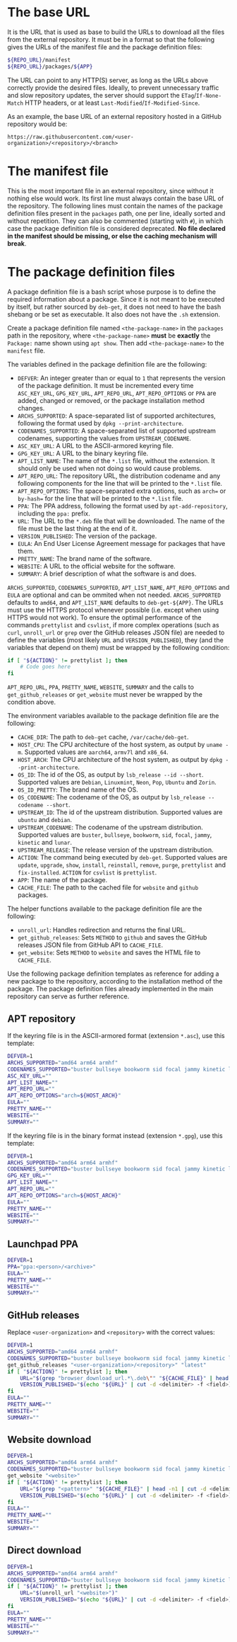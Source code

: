 # The base URL

It is the URL that is used as base to build the URLs to download all the files from the external repository. It must be in a format so that the following gives the URLs of the manifest file and the package definition files:

```bash
${REPO_URL}/manifest
${REPO_URL}/packages/${APP}
```

The URL can point to any HTTP(S) server, as long as the URLs above correctly provide the desired files. Ideally, to prevent unnecessary traffic and slow repository updates, the server should support the `ETag`/`If-None-Match` HTTP headers, or at least `Last-Modified`/`If-Modified-Since`.

As an example, the base URL of an external repository hosted in a GitHub repository would be:

```
https://raw.githubusercontent.com/<user-organization>/<repository>/<branch>
```

# The manifest file

This is the most important file in an external repository, since without it nothing else would work. Its first line must always contain the base URL of the repository. The following lines must contain the names of the package definition files present in the `packages` path, one per line, ideally sorted and without repetition. They can also be commented (starting with `#`), in which case the package definition file is considered deprecated. **No file declared in the manifest should be missing, or else the caching mechanism will break**.

# The package definition files

A package definition file is a bash script whose purpose is to define the required information about a package. Since it is not meant to be executed by itself, but rather sourced by `deb-get`, it does not need to have the bash shebang or be set as executable. It also does not have the `.sh` extension.

Create a package definition file named `<the-package-name>` in the `packages` path in the repository, where `<the-package-name>` **must** be **exactly** the `Package:` name shown using `apt show`. Then add `<the-package-name>` to the `manifest` file.

The variables defined in the package definition file are the following:

* `DEFVER`: An integer greater than or equal to `1` that represents the version of the package definition. It must be incremented every time `ASC_KEY_URL`, `GPG_KEY_URL`, `APT_REPO_URL`, `APT_REPO_OPTIONS` or `PPA` are added, changed or removed, or the package installation method changes.
* `ARCHS_SUPPORTED`: A space-separated list of supported architectures, following the format used by `dpkg --print-architecture`.
* `CODENAMES_SUPPORTED`: A space-separated list of supported upstream codenames, supporting the values from `UPSTREAM_CODENAME`.
* `ASC_KEY_URL`: A URL to the ASCII-armored keyring file.
* `GPG_KEY_URL`: A URL to the binary keyring file.
* `APT_LIST_NAME`: The name of the `*.list` file, without the extension. It should only be used when not doing so would cause problems.
* `APT_REPO_URL`: The repository URL, the distribution codename and any following components for the line that will be printed to the `*.list` file.
* `APT_REPO_OPTIONS`: The space-separated extra options, such as `arch=` or `by-hash=` for the line that will be printed to the `*.list` file.
* `PPA`: The PPA address, following the format used by `apt-add-repository`, including the `ppa:` prefix.
* `URL`: The URL to the `*.deb` file that will be downloaded. The name of the file must be the last thing at the end of it.
* `VERSION_PUBLISHED`: The version of the package.
* `EULA`: An End User License Agreement message for packages that have them.
* `PRETTY_NAME`: The brand name of the software.
* `WEBSITE`: A URL to the official website for the software.
* `SUMMARY`: A brief description of what the software is and does.

`ARCHS_SUPPORTED`, `CODENAMES_SUPPORTED`, `APT_LIST_NAME`, `APT_REPO_OPTIONS` and `EULA` are optional and can be ommited when not needed. `ARCHS_SUPPORTED` defaults to `amd64`, and `APT_LIST_NAME` defaults to `deb-get-${APP}`. The URLs must use the HTTPS protocol whenever possible (i.e. except when using HTTPS would not work). To ensure the optimal performance of the commands `prettylist` and `csvlist`, if more complex operations (such as `curl`, `unroll_url` or `grep` over the GitHub releases JSON file) are needed to define the variables (most likely `URL` and `VERSION_PUBLISHED`), they (and the variables that depend on them) must be wrapped by the following condition:

```bash
if [ "${ACTION}" != prettylist ]; then
    # Code goes here
fi
```

`APT_REPO_URL`, `PPA`, `PRETTY_NAME`, `WEBSITE`, `SUMMARY` and the calls to `get_github_releases` or `get_website` must never be wrapped by the condition above.

The environment variables available to the package definition file are the following:

* `CACHE_DIR`: The path to `deb-get` cache, `/var/cache/deb-get`.
* `HOST_CPU`: The CPU architecture of the host system, as output by `uname -m`. Supported values are `aarch64`, `armv7l` and `x86_64`.
* `HOST_ARCH`: The CPU architecture of the host system, as output by `dpkg --print-architecture`.
* `OS_ID`: The id of the OS, as output by `lsb_release --id --short`. Supported values are `Debian`, `Linuxmint`, `Neon`, `Pop`, `Ubuntu` and `Zorin`.
* `OS_ID_PRETTY`: The brand name of the OS.
* `OS_CODENAME`: The codename of the OS, as output by `lsb_release --codename --short`.
* `UPSTREAM_ID`: The id of the upstream distribution. Supported values are `ubuntu` and `debian`.
* `UPSTREAM_CODENAME`: The codename of the upstream distribution. Supported values are `buster`, `bullseye`, `bookworm`, `sid`, `focal`, `jammy`, `kinetic` and `lunar`.
* `UPSTREAM_RELEASE`: The release version of the upstream distribution.
* `ACTION`: The command being executed by `deb-get`. Supported values are `update`, `upgrade`, `show`, `install`, `reinstall`, `remove`, `purge`, `prettylist` and `fix-installed`. `ACTION` for `csvlist` is `prettylist`.
* `APP`: The name of the package.
* `CACHE_FILE`: The path to the cached file for `website` and `github` packages.

The helper functions available to the package definition file are the following:

* `unroll_url`: Handles redirection and returns the final URL.
* `get_github_releases`: Sets `METHOD` to `github` and saves the GitHub releases JSON file from GitHub API to `CACHE_FILE`.
* `get_website`: Sets `METHOD` to `website` and saves the HTML file to `CACHE_FILE`.

Use the following package definition templates as reference for adding a new package to the repository, according to the installation method of the package. The package definition files already implemented in the main repository can serve as further reference.

## APT repository

If the keyring file is in the ASCII-armored format (extension `*.asc`), use this template:

```bash
DEFVER=1
ARCHS_SUPPORTED="amd64 arm64 armhf"
CODENAMES_SUPPORTED="buster bullseye bookworm sid focal jammy kinetic lunar"
ASC_KEY_URL=""
APT_LIST_NAME=""
APT_REPO_URL=""
APT_REPO_OPTIONS="arch=${HOST_ARCH}"
EULA=""
PRETTY_NAME=""
WEBSITE=""
SUMMARY=""
```

If the keyring file is in the binary format instead (extension `*.gpg`), use this template:

```bash
DEFVER=1
ARCHS_SUPPORTED="amd64 arm64 armhf"
CODENAMES_SUPPORTED="buster bullseye bookworm sid focal jammy kinetic lunar"
GPG_KEY_URL=""
APT_LIST_NAME=""
APT_REPO_URL=""
APT_REPO_OPTIONS="arch=${HOST_ARCH}"
EULA=""
PRETTY_NAME=""
WEBSITE=""
SUMMARY=""
```

## Launchpad PPA

```bash
DEFVER=1
PPA="ppa:<person>/<archive>"
EULA=""
PRETTY_NAME=""
WEBSITE=""
SUMMARY=""
```

## GitHub releases

Replace `<user-organization>` and `<repository>` with the correct values:

```bash
DEFVER=1
ARCHS_SUPPORTED="amd64 arm64 armhf"
CODENAMES_SUPPORTED="buster bullseye bookworm sid focal jammy kinetic lunar"
get_github_releases "<user-organization>/<repository>" "latest"
if [ "${ACTION}" != prettylist ]; then
    URL="$(grep "browser_download_url.*\.deb\"" "${CACHE_FILE}" | head -n1 | cut -d <delimiter> -f <field>)"
    VERSION_PUBLISHED="$(echo "${URL}" | cut -d <delimiter> -f <field>)"
fi
EULA=""
PRETTY_NAME=""
WEBSITE=""
SUMMARY=""
```

## Website download

```bash
DEFVER=1
ARCHS_SUPPORTED="amd64 arm64 armhf"
CODENAMES_SUPPORTED="buster bullseye bookworm sid focal jammy kinetic lunar"
get_website "<website>"
if [ "${ACTION}" != prettylist ]; then
    URL="$(grep "<pattern>" "${CACHE_FILE}" | head -n1 | cut -d <delimiter> -f <field>)"
    VERSION_PUBLISHED="$(echo "${URL}" | cut -d <delimiter> -f <field>)"
fi
EULA=""
PRETTY_NAME=""
WEBSITE=""
SUMMARY=""
```

## Direct download

```bash
DEFVER=1
ARCHS_SUPPORTED="amd64 arm64 armhf"
CODENAMES_SUPPORTED="buster bullseye bookworm sid focal jammy kinetic lunar"
if [ "${ACTION}" != prettylist ]; then
    URL="$(unroll_url "<website>")"
    VERSION_PUBLISHED="$(echo "${URL}" | cut -d <delimiter> -f <field>)"
fi
EULA=""
PRETTY_NAME=""
WEBSITE=""
SUMMARY=""
```
